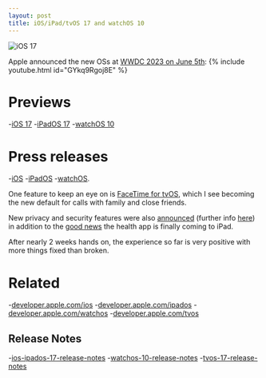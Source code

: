 ```yaml
---
layout: post
title: iOS/iPad/tvOS 17 and watchOS 10
---
```

![iOS 17](https://developer.apple.com/assets/elements/icons/ipados-17-num/ipados-17-num-96x96_2x.png "iOS 17 logo")

Apple announced the new OSs at [WWDC 2023 on June 5th](https://developer.apple.com/wwdc23/):
{% include youtube.html id="GYkq9Rgoj8E" %}

# Previews
-[iOS 17](https://www.apple.com/uk/ios/ios-17-preview/)
-[iPadOS 17](https://www.apple.com/uk/ipados/ipados-17-preview/)
-[watchOS 10](https://www.apple.com/uk/watchos/watchos-preview/)

# Press releases 
-[iOS](https://www.apple.com/uk/newsroom/2023/06/ios-17-makes-iphone-more-personal-and-intuitive/)
-[iPadOS](https://www.apple.com/uk/newsroom/2023/06/ipados-17-brings-new-levels-of-personalization-and-versatility-to-ipad/)
-[watchOS](https://www.apple.com/uk/newsroom/2023/06/introducing-watchos-10-a-milestone-update-for-apple-watch/).

One feature to keep an eye on is [FaceTime for tvOS](https://www.apple.com/uk/newsroom/2023/06/tvos-17-brings-facetime-and-video-conferencing-to-apple-tv-4k/), which I see becoming the new default for calls with family and close friends.

New privacy and security features were also [announced](https://www.apple.com/newsroom/2023/06/apple-announces-powerful-new-privacy-and-security-features/) (further info [here](https://developer.apple.com/videos/play/wwdc2023/10053/)) in addition to the [good news](https://www.apple.com/uk/newsroom/2023/06/apple-provides-powerful-insights-into-new-areas-of-health/) the health app is finally coming to iPad.

After nearly 2 weeks hands on, the experience so far is very positive with more things fixed than broken.

# Related
-[developer.apple.com/ios](https://developer.apple.com/ios/)
-[developer.apple.com/ipados](https://developer.apple.com/ipados/)
-[developer.apple.com/watchos](https://developer.apple.com/watchos/)
-[developer.apple.com/tvos](https://developer.apple.com/tvos/)

## Release Notes
-[ios-ipados-17-release-notes](https://developer.apple.com/documentation/ios-ipados-release-notes/ios-ipados-17-release-notes)
-[watchos-10-release-notes](https://developer.apple.com/documentation/watchos-release-notes/watchos-10-release-notes)
-[tvos-17-release-notes](https://developer.apple.com/documentation/tvos-release-notes/tvos-17-release-notes)